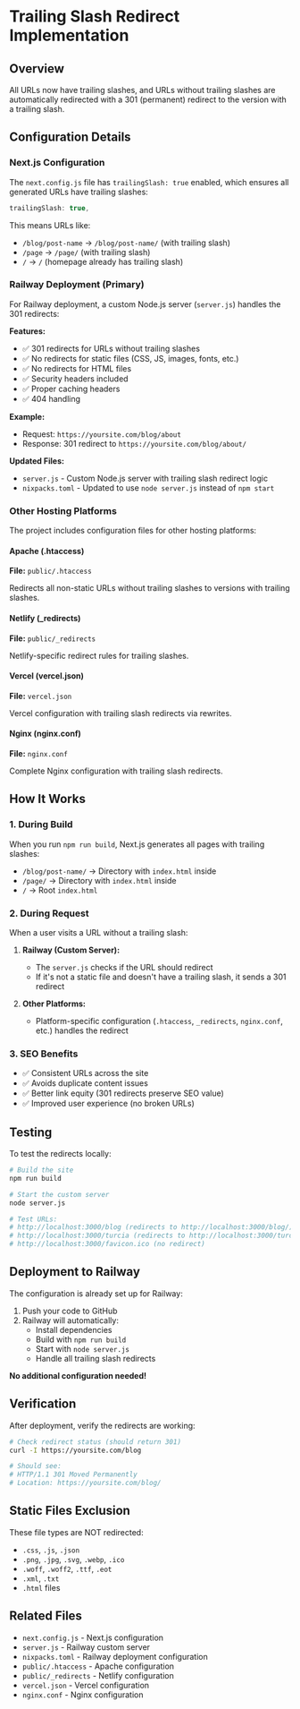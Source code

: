 # Trailing Slash Redirect Implementation

## Overview

All URLs now have trailing slashes, and URLs without trailing slashes are automatically redirected with a 301 (permanent) redirect to the version with a trailing slash.

## Configuration Details

### Next.js Configuration

The `next.config.js` file has `trailingSlash: true` enabled, which ensures all generated URLs have trailing slashes:

```javascript
trailingSlash: true,
```

This means URLs like:
- `/blog/post-name` → `/blog/post-name/` (with trailing slash)
- `/page` → `/page/` (with trailing slash)
- `/` → `/` (homepage already has trailing slash)

### Railway Deployment (Primary)

For Railway deployment, a custom Node.js server (`server.js`) handles the 301 redirects:

**Features:**
- ✅ 301 redirects for URLs without trailing slashes
- ✅ No redirects for static files (CSS, JS, images, fonts, etc.)
- ✅ No redirects for HTML files
- ✅ Security headers included
- ✅ Proper caching headers
- ✅ 404 handling

**Example:**
- Request: `https://yoursite.com/blog/about`
- Response: 301 redirect to `https://yoursite.com/blog/about/`

**Updated Files:**
- `server.js` - Custom Node.js server with trailing slash redirect logic
- `nixpacks.toml` - Updated to use `node server.js` instead of `npm start`

### Other Hosting Platforms

The project includes configuration files for other hosting platforms:

#### Apache (.htaccess)
**File:** `public/.htaccess`

Redirects all non-static URLs without trailing slashes to versions with trailing slashes.

#### Netlify (_redirects)
**File:** `public/_redirects`

Netlify-specific redirect rules for trailing slashes.

#### Vercel (vercel.json)
**File:** `vercel.json`

Vercel configuration with trailing slash redirects via rewrites.

#### Nginx (nginx.conf)
**File:** `nginx.conf`

Complete Nginx configuration with trailing slash redirects.

## How It Works

### 1. During Build

When you run `npm run build`, Next.js generates all pages with trailing slashes:
- `/blog/post-name/` → Directory with `index.html` inside
- `/page/` → Directory with `index.html` inside
- `/` → Root `index.html`

### 2. During Request

When a user visits a URL without a trailing slash:

1. **Railway (Custom Server):**
   - The `server.js` checks if the URL should redirect
   - If it's not a static file and doesn't have a trailing slash, it sends a 301 redirect

2. **Other Platforms:**
   - Platform-specific configuration (`.htaccess`, `_redirects`, `nginx.conf`, etc.) handles the redirect

### 3. SEO Benefits

- ✅ Consistent URLs across the site
- ✅ Avoids duplicate content issues
- ✅ Better link equity (301 redirects preserve SEO value)
- ✅ Improved user experience (no broken URLs)

## Testing

To test the redirects locally:

```bash
# Build the site
npm run build

# Start the custom server
node server.js

# Test URLs:
# http://localhost:3000/blog (redirects to http://localhost:3000/blog/)
# http://localhost:3000/turcia (redirects to http://localhost:3000/turcia/)
# http://localhost:3000/favicon.ico (no redirect)
```

## Deployment to Railway

The configuration is already set up for Railway:

1. Push your code to GitHub
2. Railway will automatically:
   - Install dependencies
   - Build with `npm run build`
   - Start with `node server.js`
   - Handle all trailing slash redirects

**No additional configuration needed!**

## Verification

After deployment, verify the redirects are working:

```bash
# Check redirect status (should return 301)
curl -I https://yoursite.com/blog

# Should see:
# HTTP/1.1 301 Moved Permanently
# Location: https://yoursite.com/blog/
```

## Static Files Exclusion

These file types are NOT redirected:
- `.css`, `.js`, `.json`
- `.png`, `.jpg`, `.svg`, `.webp`, `.ico`
- `.woff`, `.woff2`, `.ttf`, `.eot`
- `.xml`, `.txt`
- `.html` files

## Related Files

- `next.config.js` - Next.js configuration
- `server.js` - Railway custom server
- `nixpacks.toml` - Railway deployment configuration
- `public/.htaccess` - Apache configuration
- `public/_redirects` - Netlify configuration
- `vercel.json` - Vercel configuration
- `nginx.conf` - Nginx configuration

